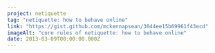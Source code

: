```yaml
---
project: netiquette
tag: "netiquette: how to behave online"
link: "https://gist.github.com/mckennapsean/3044ee15b69961f43ecd"
imageAlt: "core rules of netiquette: how to behave online"
date: 2013-03-09T00:00:00.000Z
---
```

